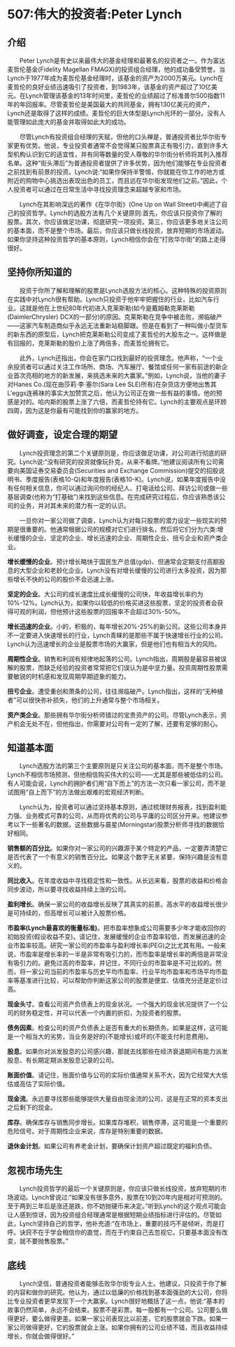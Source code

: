 # 507:伟大的投资者:Peter Lynch
## 介绍
　　Peter Lynch是有史以来最伟大的基金经理和最著名的投资者之一。作为富达麦哲伦基金(Fidelity Magellan FMAGX)的投资组合经理，他的成功备受赞誉。当Lynch于1977年成为麦哲伦基金经理时，该基金的资产为2000万美元。Lynch在麦哲伦的良好业绩迅速吸引了投资者，到1983年，该基金的资产超过了10亿美元。在Lynch管理该基金的13年时间里，麦哲伦的业绩超过了标准普尔500指数11年的年回报率。尽管麦哲伦是美国最大的共同基金，拥有130亿美元的资产，Lynch还是取得了这样的成绩。麦哲伦的巨大体型是Lynch光环的一部分。没有人能管理如此庞大的基金并取得如此大的成功。

　　尽管Lynch有投资组合经理的天赋，但他的口头禅是，普通投资者比华尔街专家更有优势。他说，专业投资者通常不会觉得某只股票真正有吸引力，直到许多大型机构认识到它的适宜性，并有同等数量的受人尊敬的华尔街分析师将其列入推荐名单。这种“街头滞后”为普通投资者提供了许多优势，因为他们能够在专业投资者之前找到有前景的投资。Lynch说:“如果你保持半警惕，你就能在你工作的地方或附近的购物中心挑选出表现出色的员工，而且远在华尔街发现他们之前。”因此，个人投资者可以通过在日常生活中寻找投资理念来超越专家和市场。

　　Lynch在其影响深远的著作《在华尔街》(One Up on Wall Street)中阐述了自己的投资哲学。Lynch的选股方法有几个关键原则:首先，你应该只投资你了解的股票。其次，你应该做足功课，彻底研究一项投资。第三，你应该更多地关注公司的基本面，而不是整个市场。最后，你应该只做长线投资，放弃短期的市场波动。如果你坚持这种投资哲学的基本原则，Lynch相信你会在“打败华尔街”的路上走得很好。

## 坚持你所知道的

　　投资于你所了解和理解的股票是Lynch选股方法的核心。这种特殊的投资原则在实践中对Lynch很有帮助。Lynch只投资于他牢牢把握住的行业，比如汽车行业。这就是他在上世纪80年代初进入克莱斯勒(如今是戴姆勒克莱斯勒(DaimlerChrysler) DCX的一部分)的原因。克莱斯勒在竞争中被击败，濒临破产——这家汽车制造商似乎永远无法重新站稳脚跟。但是在看到了一种叫做小型货车的新东西的原型后，Lynch把克莱斯勒公司变成了麦哲伦的大股东之一。这样做是有回报的，克莱斯勒的股价上涨了两倍多，而麦哲伦拥有它。

　　此外，Lynch还指出，你会在家门口找到最好的投资理念。他声称，“一个业余投资者可以通过关注工作场所、商场、汽车展厅、餐馆或任何一家有前途的新企业首次亮相的地方的新发展，来挑选未来的大赢家。”例如，Lynch说，当他的妻子对Hanes Co.(现在由莎莉·李·塞尔(Sara Lee SLE)所有)在杂货店方便地出售其L'eggs连裤袜的事实大加赞赏之后，他认为公司正在做一些有益的事情。他的预感是对的。哈内斯的股票上涨了六倍，而麦哲伦持有它。Lynch的主要观点是环顾四周，因为这是你最有可能找到你的赢家的地方。

## 做好调查，设定合理的期望

　　Lynch投资理念的第二个关键原则是，你应该做足功课，对公司进行彻底的研究。Lynch说:“没有研究的投资就像玩扑克，从来不看牌。”他建议阅读所有公司需要向美国证券交易委员会(Securities and Exchange Commission)提交的招股说明书、季度报告(表格10-Q)和年度报告(表格10-K)。Lynch说，如果年度报告中没有任何相关信息，你可以通过询问你的经纪人、打电话给公司、拜访公司或做一些基层调查(也称为“打基础”)来找到这些信息。在完成研究过程后，你应该熟悉该公司的业务，并对其未来的潜力有一定的认识。

　　一旦你对一家公司做了调查，Lynch认为对每只股票的潜力设定一些现实的预期是很重要的。他通常根据公司的规模对它们进行排名，然后将它们分为六类:增长缓慢的企业、坚定的企业、增长迅速的企业、周期性企业、扭亏企业和资产类企业。

**增长缓慢的企业**。预计增长略快于国民生产总值(gdp)、但通常会定期支付高额股息的大型企业和老龄化企业。Lynch没有对增长缓慢的公司进行太多投资，因为那些增长不快的公司的股价不会迅速上涨。

**坚定的企业**。大公司的成长速度比成长缓慢的公司快，年收益增长率约为10%-12%。Lynch认为，如果你以较低的价格买进这些股票，坚定的投资者会获得可观的利润，但他预计这些股票的回报率不会超过30%-50%。

**增长迅速的企业**。小的，积极的，每年增长20%-25%的新公司。这些公司本身并不一定要进入快速增长的行业，Lynch青睐的是那些不属于快速增长行业的公司。Lynch认为迅速增长的企业是股票市场的大赢家，但是他们也有相当大的风险。

**周期性企业**。销售和利润有规律地起落的公司。Lynch指出，周期股是最容易被误解的股票，而缺乏经验的投资者常常把它们误认为是中坚力量。投资周期性股票需要敏锐的时机感和发现周期早期迹象的能力。

**扭亏企业**。遭受重创和萧条的公司，往往濒临破产。Lynch指出，这样的“无种植者”可以很快弥补损失，他们的上升通常与整个市场相关。

**资产类企业**。那些拥有华尔街分析师错过的宝贵资产的公司。尽管Lynch表示，资产机会无处不在，但他指出，你需要对公司有一定的了解，还要有足够的耐心。

## 知道基本面

　　Lynch选股方法的第三个主要原则是只关注公司的基本面，而不是整个市场。Lynch不相信市场预测，但他相信购买伟大的公司——尤其是那些被低估的公司。有人可能会说，Lynch的拥护者们用“自下而上”的方法一次只看一家公司，而不是试图用“自上而下”的方法做出艰难的宏观经济判断。

　　Lynch认为，投资者可以通过坚持基本原则，通过梳理财务报表，找到盈利能力强、业务模式可靠的公司，从而将优秀的公司与平庸的公司区分开来。他建议参考以下一些著名的数据，这些数据与晨星(Morningstar)股票分析师寻找的数据恰好相同。

**销售额的百分比**。如果你对一家公司的兴趣源于某个特定的产品，一定要弄清楚它是否代表了一个有意义的销售百分比。如果这个数字无关紧要，保持兴趣是没有意义的。

**同比收入**。在年度收益中寻找稳定性和一致性。从长远来看，股票的收益和价格会同步波动，所以要寻找收益持续上涨的公司。

**盈利增长**。确保一家公司的收益增长反映了其真实的前景。高水平的收益增长很少是可持续的，但高增长可以被计入股票价格。

**市盈率(Lynch最喜欢的衡量标准)**。把市盈率想象成公司需要多少年才能收回你的初始投资(假设收益不变)。请记住，发展缓慢的企业市盈率较低，而发展迅速的企业市盈率较高。研究一家公司的市盈率与盈利增长率(PEG)之比尤其有用。一般来说，市盈率是增长率的一半是非常有吸引力的，而市盈率是增长率的两倍是非常没有吸引力的。避免过高的市盈率，并记住，不同行业的市盈率是不可比较的。然而，将一家公司当前的市盈率与历史平均市盈率、行业平均市盈率和市场平均市盈率等基准进行比较，可以帮助你判断这家公司的股票是便宜、估值充分还是定价过高。

**现金头寸**。查看公司资产负债表上的现金状况。一个强大的现金状况提供了一个公司的财务稳定性，并可以代表一个内置的折扣，为投资者的股票。

**债务因素**。检查公司的资产负债表上是否有重大的长期债务。如果是这样，这可能是一个相当大的劣势，当业务是好的(不能增长)或坏的(不能支付利息费用)。

**股息**。如果你对派发股息的公司感兴趣，那就去找那些在经济衰退期间有能力派发股息、有长期定期派发股息记录的公司。

**账面价值**。请记住，账面价值与公司的实际价值通常关系不大，因为它经常大大低估或高估了实际价值。

**现金流**。永远要寻找那些能够提供大量自由现金流的公司，这是在正常的资本支出之后剩下的现金。

**库存**。确保库存与销售同步增长。如果库存堆积，销售停滞，这可能是一个重要的危险信号。对于周期性企业来说，库存是特别重要的数据。

**退休金计划**。如果公司有养老金计划，要确保计划资产超过既定的福利负债。

## 忽视市场先生

　　Lynch投资哲学的最后一个关键原则是，你应该只做长线投资，放弃短期的市场波动。Lynch曾说过:“如果没有很多意外，股票在10到20年内是相对可预测的。至于两到三年后是涨还是跌，你不妨抛硬币来决定。”听到Lynch的这个观点可能会让人感到惊讶，因为投资组合经理通常是根据短期业绩指标进行评估的。尽管如此，Lynch坚持自己的哲学，他补充道:“在市场上，重要的技巧不是倾听，而是打呼。诀窍不在于学会相信你的直觉，而在于约束自己去忽视它。只要基本面没有改变，就不要抛售股票。”

## 底线

　　Lynch坚信，普通投资者能够击败华尔街专业人士。他建议，只投资于你了解的内容和做你的研究。他认为，通过以低廉的价格找到基本面强劲的大公司，你将比专业投资者更早发现下一个大赢家。Lynch很好地概括了这一点，他说:“基本的故事仍然简单，永远不会结束。股票不是彩票。每一股都有一个公司。公司要么做得更好，要么做得更差。如果一家公司表现比以前差，它的股票就会下跌。如果一家公司做得更好，它的股票就会上涨。如果你拥有的公司业绩不错，而且收益持续增长，你就会做得很好。”
